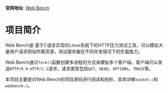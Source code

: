 **官网地址**: [Web Bench](http://home.tiscali.cz/~cz210552/webbench)

# 项目简介

Web Bench是 基于C语言实现的Linux系统下的HTTP压力测试工具，可以模拟大量用户请求网站所需资源，测试服务器在不同并发情况下的负载能力。

Web Bench通过`fork()`函数创建多进程的方式来模拟多个客户端，客户端可以发送`HTTP/0.9-HTTP/1.1`请求，请求类型包括`GET`、`HEAD`、`OPTIONS`、`TRACE`等。

本项目主要是对Web Bench的项目源码进行阅读和剖析，具体详解`socket.c`和`webbench.c`。

